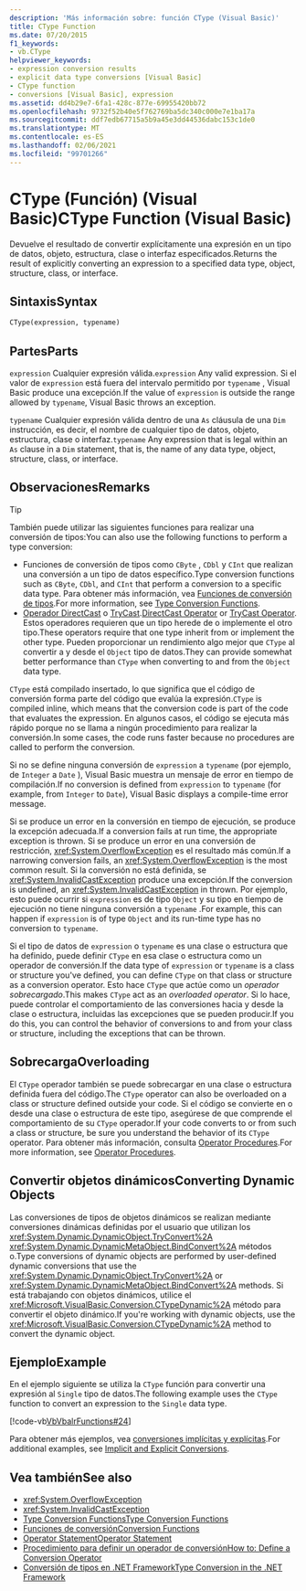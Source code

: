 ```yaml
---
description: 'Más información sobre: función CType (Visual Basic)'
title: CType Function
ms.date: 07/20/2015
f1_keywords:
- vb.CType
helpviewer_keywords:
- expression conversion results
- explicit data type conversions [Visual Basic]
- CType function
- conversions [Visual Basic], expression
ms.assetid: dd4b29e7-6fa1-428c-877e-69955420bb72
ms.openlocfilehash: 9732f52b40e5f762769ba5dc340c000e7e1ba17a
ms.sourcegitcommit: ddf7edb67715a5b9a45e3dd44536dabc153c1de0
ms.translationtype: MT
ms.contentlocale: es-ES
ms.lasthandoff: 02/06/2021
ms.locfileid: "99701266"
---
```

# <a name="ctype-function-visual-basic"></a><span data-ttu-id="da38d-103">CType (Función) (Visual Basic)</span><span class="sxs-lookup"><span data-stu-id="da38d-103">CType Function (Visual Basic)</span></span>

<span data-ttu-id="da38d-104">Devuelve el resultado de convertir explícitamente una expresión en un tipo de datos, objeto, estructura, clase o interfaz especificados.</span><span class="sxs-lookup"><span data-stu-id="da38d-104">Returns the result of explicitly converting an expression to a specified data type, object, structure, class, or interface.</span></span>

## <a name="syntax"></a><span data-ttu-id="da38d-105">Sintaxis</span><span class="sxs-lookup"><span data-stu-id="da38d-105">Syntax</span></span>

```vb
CType(expression, typename)
```

## <a name="parts"></a><span data-ttu-id="da38d-106">Partes</span><span class="sxs-lookup"><span data-stu-id="da38d-106">Parts</span></span>

<span data-ttu-id="da38d-107">`expression` Cualquier expresión válida.</span><span class="sxs-lookup"><span data-stu-id="da38d-107">`expression` Any valid expression.</span></span> <span data-ttu-id="da38d-108">Si el valor de `expression` está fuera del intervalo permitido por `typename` , Visual Basic produce una excepción.</span><span class="sxs-lookup"><span data-stu-id="da38d-108">If the value of `expression` is outside the range allowed by `typename`, Visual Basic throws an exception.</span></span>

<span data-ttu-id="da38d-109">`typename` Cualquier expresión válida dentro de una `As` cláusula de una `Dim` instrucción, es decir, el nombre de cualquier tipo de datos, objeto, estructura, clase o interfaz.</span><span class="sxs-lookup"><span data-stu-id="da38d-109">`typename` Any expression that is legal within an `As` clause in a `Dim` statement, that is, the name of any data type, object, structure, class, or interface.</span></span>

## <a name="remarks"></a><span data-ttu-id="da38d-110">Observaciones</span><span class="sxs-lookup"><span data-stu-id="da38d-110">Remarks</span></span>

> [!TIP]
> <span data-ttu-id="da38d-111">También puede utilizar las siguientes funciones para realizar una conversión de tipos:</span><span class="sxs-lookup"><span data-stu-id="da38d-111">You can also use the following functions to perform a type conversion:</span></span>
>
> - <span data-ttu-id="da38d-112">Funciones de conversión de tipos como `CByte` , `CDbl` y `CInt` que realizan una conversión a un tipo de datos específico.</span><span class="sxs-lookup"><span data-stu-id="da38d-112">Type conversion functions such as `CByte`, `CDbl`, and `CInt` that perform a conversion to a specific data type.</span></span> <span data-ttu-id="da38d-113">Para obtener más información, vea [Funciones de conversión de tipos](type-conversion-functions.md).</span><span class="sxs-lookup"><span data-stu-id="da38d-113">For more information, see [Type Conversion Functions](type-conversion-functions.md).</span></span>
> - <span data-ttu-id="da38d-114">[Operador DirectCast](../operators/directcast-operator.md) o [TryCast](../operators/trycast-operator.md).</span><span class="sxs-lookup"><span data-stu-id="da38d-114">[DirectCast Operator](../operators/directcast-operator.md) or [TryCast Operator](../operators/trycast-operator.md).</span></span> <span data-ttu-id="da38d-115">Estos operadores requieren que un tipo herede de o implemente el otro tipo.</span><span class="sxs-lookup"><span data-stu-id="da38d-115">These operators require that one type inherit from or implement the other type.</span></span> <span data-ttu-id="da38d-116">Pueden proporcionar un rendimiento algo mejor que `CType` al convertir a y desde el `Object` tipo de datos.</span><span class="sxs-lookup"><span data-stu-id="da38d-116">They can provide somewhat better performance than `CType` when converting to and from the `Object` data type.</span></span>

<span data-ttu-id="da38d-117">`CType` está compilado insertado, lo que significa que el código de conversión forma parte del código que evalúa la expresión.</span><span class="sxs-lookup"><span data-stu-id="da38d-117">`CType` is compiled inline, which means that the conversion code is part of the code that evaluates the expression.</span></span> <span data-ttu-id="da38d-118">En algunos casos, el código se ejecuta más rápido porque no se llama a ningún procedimiento para realizar la conversión.</span><span class="sxs-lookup"><span data-stu-id="da38d-118">In some cases, the code runs faster because no procedures are called to perform the conversion.</span></span>

<span data-ttu-id="da38d-119">Si no se define ninguna conversión de `expression` a `typename` (por ejemplo, de `Integer` a `Date` ), Visual Basic muestra un mensaje de error en tiempo de compilación.</span><span class="sxs-lookup"><span data-stu-id="da38d-119">If no conversion is defined from `expression` to `typename` (for example, from `Integer` to `Date`), Visual Basic displays a compile-time error message.</span></span>

<span data-ttu-id="da38d-120">Si se produce un error en la conversión en tiempo de ejecución, se produce la excepción adecuada.</span><span class="sxs-lookup"><span data-stu-id="da38d-120">If a conversion fails at run time, the appropriate exception is thrown.</span></span> <span data-ttu-id="da38d-121">Si se produce un error en una conversión de restricción, <xref:System.OverflowException> es el resultado más común.</span><span class="sxs-lookup"><span data-stu-id="da38d-121">If a narrowing conversion fails, an <xref:System.OverflowException> is the most common result.</span></span> <span data-ttu-id="da38d-122">Si la conversión no está definida, se <xref:System.InvalidCastException> produce una excepción.</span><span class="sxs-lookup"><span data-stu-id="da38d-122">If the conversion is undefined, an <xref:System.InvalidCastException> in thrown.</span></span> <span data-ttu-id="da38d-123">Por ejemplo, esto puede ocurrir si `expression` es de tipo `Object` y su tipo en tiempo de ejecución no tiene ninguna conversión a `typename` .</span><span class="sxs-lookup"><span data-stu-id="da38d-123">For example, this can happen  if `expression` is of type `Object` and its run-time type has no conversion to `typename`.</span></span>

<span data-ttu-id="da38d-124">Si el tipo de datos de `expression` o `typename` es una clase o estructura que ha definido, puede definir `CType` en esa clase o estructura como un operador de conversión.</span><span class="sxs-lookup"><span data-stu-id="da38d-124">If the data type of `expression` or `typename` is a class or structure you've defined, you can define `CType` on that class or structure as a conversion operator.</span></span> <span data-ttu-id="da38d-125">Esto hace `CType` que actúe como un *operador sobrecargado*.</span><span class="sxs-lookup"><span data-stu-id="da38d-125">This makes `CType` act as an *overloaded operator*.</span></span> <span data-ttu-id="da38d-126">Si lo hace, puede controlar el comportamiento de las conversiones hacia y desde la clase o estructura, incluidas las excepciones que se pueden producir.</span><span class="sxs-lookup"><span data-stu-id="da38d-126">If you do this, you can control the behavior of conversions to and from your class or structure, including the exceptions that can be thrown.</span></span>

## <a name="overloading"></a><span data-ttu-id="da38d-127">Sobrecarga</span><span class="sxs-lookup"><span data-stu-id="da38d-127">Overloading</span></span>

<span data-ttu-id="da38d-128">El `CType` operador también se puede sobrecargar en una clase o estructura definida fuera del código.</span><span class="sxs-lookup"><span data-stu-id="da38d-128">The `CType` operator can also be overloaded on a class or structure defined outside your code.</span></span> <span data-ttu-id="da38d-129">Si el código se convierte en o desde una clase o estructura de este tipo, asegúrese de que comprende el comportamiento de su `CType` operador.</span><span class="sxs-lookup"><span data-stu-id="da38d-129">If your code converts to or from such a class or structure, be sure you understand the behavior of its `CType` operator.</span></span> <span data-ttu-id="da38d-130">Para obtener más información, consulta [Operator Procedures](../../programming-guide/language-features/procedures/operator-procedures.md).</span><span class="sxs-lookup"><span data-stu-id="da38d-130">For more information, see [Operator Procedures](../../programming-guide/language-features/procedures/operator-procedures.md).</span></span>

## <a name="converting-dynamic-objects"></a><span data-ttu-id="da38d-131">Convertir objetos dinámicos</span><span class="sxs-lookup"><span data-stu-id="da38d-131">Converting Dynamic Objects</span></span>

<span data-ttu-id="da38d-132">Las conversiones de tipos de objetos dinámicos se realizan mediante conversiones dinámicas definidas por el usuario que utilizan los <xref:System.Dynamic.DynamicObject.TryConvert%2A> <xref:System.Dynamic.DynamicMetaObject.BindConvert%2A> métodos o.</span><span class="sxs-lookup"><span data-stu-id="da38d-132">Type conversions of dynamic objects are performed by user-defined dynamic conversions that use the <xref:System.Dynamic.DynamicObject.TryConvert%2A> or <xref:System.Dynamic.DynamicMetaObject.BindConvert%2A> methods.</span></span> <span data-ttu-id="da38d-133">Si está trabajando con objetos dinámicos, utilice el <xref:Microsoft.VisualBasic.Conversion.CTypeDynamic%2A> método para convertir el objeto dinámico.</span><span class="sxs-lookup"><span data-stu-id="da38d-133">If you're working with dynamic objects, use the <xref:Microsoft.VisualBasic.Conversion.CTypeDynamic%2A> method to convert the dynamic object.</span></span>

## <a name="example"></a><span data-ttu-id="da38d-134">Ejemplo</span><span class="sxs-lookup"><span data-stu-id="da38d-134">Example</span></span>

<span data-ttu-id="da38d-135">En el ejemplo siguiente se utiliza la `CType` función para convertir una expresión al `Single` tipo de datos.</span><span class="sxs-lookup"><span data-stu-id="da38d-135">The following example uses the `CType` function to convert an expression to the `Single` data type.</span></span>

[!code-vb[VbVbalrFunctions#24](~/samples/snippets/visualbasic/VS_Snippets_VBCSharp/VbVbalrFunctions/VB/Class1.vb#24)]

<span data-ttu-id="da38d-136">Para obtener más ejemplos, vea [conversiones implícitas y explícitas](../../programming-guide/language-features/data-types/implicit-and-explicit-conversions.md).</span><span class="sxs-lookup"><span data-stu-id="da38d-136">For additional examples, see [Implicit and Explicit Conversions](../../programming-guide/language-features/data-types/implicit-and-explicit-conversions.md).</span></span>

## <a name="see-also"></a><span data-ttu-id="da38d-137">Vea también</span><span class="sxs-lookup"><span data-stu-id="da38d-137">See also</span></span>

- <xref:System.OverflowException>
- <xref:System.InvalidCastException>
- [<span data-ttu-id="da38d-138">Type Conversion Functions</span><span class="sxs-lookup"><span data-stu-id="da38d-138">Type Conversion Functions</span></span>](type-conversion-functions.md)
- [<span data-ttu-id="da38d-139">Funciones de conversión</span><span class="sxs-lookup"><span data-stu-id="da38d-139">Conversion Functions</span></span>](conversion-functions.md)
- [<span data-ttu-id="da38d-140">Operator Statement</span><span class="sxs-lookup"><span data-stu-id="da38d-140">Operator Statement</span></span>](../statements/operator-statement.md)
- [<span data-ttu-id="da38d-141">Procedimiento para definir un operador de conversión</span><span class="sxs-lookup"><span data-stu-id="da38d-141">How to: Define a Conversion Operator</span></span>](../../programming-guide/language-features/procedures/how-to-define-a-conversion-operator.md)
- [<span data-ttu-id="da38d-142">Conversión de tipos en .NET Framework</span><span class="sxs-lookup"><span data-stu-id="da38d-142">Type Conversion in the .NET Framework</span></span>](../../../standard/base-types/type-conversion.md)
